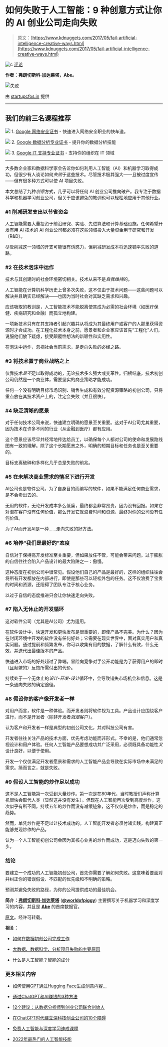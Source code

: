 # 如何失败于人工智能：9 种创意方式让你的 AI 创业公司走向失败

> 原文：[https://www.kdnuggets.com/2017/05/fail-artificial-intelligence-creative-ways.html](https://www.kdnuggets.com/2017/05/fail-artificial-intelligence-creative-ways.html)

![c](../Images/3d9c022da2d331bb56691a9617b91b90.png) [评论](#comments)

**作者：弗朗切斯科·加达莱塔，Abe。**

![失败](../Images/cea7ce0eb8189ce5a2e26266c8a76582.png)

由 [startupcfos.in](http://startupcfos.in) 提供

* * *

## 我们的前三名课程推荐

![](../Images/0244c01ba9267c002ef39d4907e0b8fb.png) 1\. [Google 网络安全证书](https://www.kdnuggets.com/google-cybersecurity) - 快速进入网络安全职业的快车道。

![](../Images/e225c49c3c91745821c8c0368bf04711.png) 2\. [Google 数据分析专业证书](https://www.kdnuggets.com/google-data-analytics) - 提升你的数据分析技能

![](../Images/0244c01ba9267c002ef39d4907e0b8fb.png) 3\. [Google IT 支持专业证书](https://www.kdnuggets.com/google-itsupport) - 支持你的组织在 IT 领域

* * *

大多数企业家和数据科学家会告诉你如何利用人工智能（AI）和机器学习取得成功，但很少有人谈论如何*失败*于这些技术。尽管技术极其强大——且被过度宣传——但有很多种方式可以使 AI 项目失败。

本文总结了九种*创意*方式，几乎可以将任何 AI 创业公司推向破产。我专注于数据科学和机器学习创业公司，但关于应该避免的教训也可以轻松地应用于其他行业。

### #1 削减研发支出以节省资金

人工智能需要大量投资于前沿研究、实验、先进算法和计算基础设施。任何希望开发有用 AI 技术的 AI 创业公司都必须在这些领域投入大量资金用于研究和开发（R&D）。

尽管削减这一领域的开支可能很有诱惑力，但削减研发成本将迅速铺平失败的道路。

### #2 在技术泡沫中运作

技术与其创建时的社会环境密切相关。技术从来不是*自我维持*的。

人工智能在计算机科学历史上曾多次失败，这不仅由于技术问题——这些问题可以解决并且确实已经解决——也因为当时社会对其缺乏需求和兴趣。

应该吸取的教训是，人工智能技术不能脱离使其成为必需的社会环境（如医疗保健、疾病研究和金融）而孤立地构建。

一项新技术只有在其支持者引起兴趣并从将成为其最终用户或客户的人那里获得资源时才会成功。在工程化技术本身之前，愿景者和企业家应该首先“工程化”人们，说服他们放下疑虑，接受颠覆性想法的新颖性和实用性。

在泡沫中运作，忽视社会当前需求，是走向失败的必经之路。

### #3 将技术置于商业战略之上

仅靠技术*是不*足以取得成功的，无论技术多么强大或变革性。归根结底，技术初创公司仍然是一个商业体，需要坚实的商业策略才能成功。

任何一个没有明确目标市场识别、销售生成和有效分配资源策略的初创公司，只将重点放在其技术资产上的，注定会失败（并且很快）。

### #4 缺乏清晰的愿景

对于任何技术公司来说，快速建立明确的愿景至关重要。这对于AI公司尤其重要，因为技术在许多不同的行业（从金融到医疗）都有应用。

这个愿景应该尽早并经常地传达给员工，以确保每个人都对公司的使命和发展路线图有一致的理解。除了这个长期愿景之外，明确的短期目标和任务也是至关重要的。

目标支离破碎和多样化几乎总是失败的前兆。

### #5 在未解决商业需求的情况下进行开发

AI公司也是软件公司。为了自身目的而编写的软件，如果不能满足任何商业需求，是不会卖出去的。

无用的软件，无论开发成本多么低廉，最终都会非常昂贵，因为没有回报。如果它对潜在客户没有任何价值，那么开发它就浪费时间和资源，最终对你的公司没有任何价值。

为了AI而开发AI是一种……走向失败的好方法。

### #6 培养“我们是最好的”态度

自信对于保持高开发标准至关重要，但如果放任不管，可能会带来问题。过于膨胀的自信往往会陷入产品设计的最大陷阱之一：傲慢。

这种态度在初创公司中很常见。假设他们自己的产品是最好的，这样的组织往往会将所有开发都放在内部进行，即使是那些可以轻松外包的任务。这不仅浪费了宝贵的时间和资源，还阻碍了团队专注于核心业务。

以过于自信的态度推进只会让你快速走向失败。

### #7 陷入无休止的开发循环

这对软件公司（尤其是AI公司）尤为适用。

在软件设计中，快速开发和更快发布是很重要的，即使产品不完美。为什么？因为在封闭环境中开发的软件没有任何好处；它需要在现实世界中，面对真实用户和真实问题。通过提前和频繁发布，你可以收集有用的数据，了解什么有效，什么无效，并迭代出最佳版本的产品。

快速进入市场的好处超过了弊端。冒险向竞争对手公开功能是为了获得用户的即时（且频繁的）反馈所需付出的代价。

持续处于一个无休止的*设计-开发-设计*循环中，会导致错失市场机会和信息。这是一条通向失败的确定途径。

### #8 假设你的客户像开发者一样

对用户而言，软件是一种体验。而开发者则将软件视为工具。产品设计应围绕客户进行，而不是开发者（除非开发者*就是*客户）。

认为客户和开发者一样是典型的初创公司文化，并对科技公司有害。

开发者往往关注产品的技术方面，优先考虑功能而非形式。不幸的是，他们通常忽视设计和用户体验。任何人工智能产品要想成功并广泛采用，必须既具备功能性*又*设计良好，以便于使用。

开发一个仅仅满足开发者愿景和需求的人工智能产品会导致在实际市场中未满足的需求。简而言之，就是失败。

### #9 假设人工智能的炒作足以成功

这不是人工智能第一次受到大量炒作。第一次是在80年代，当时教授们声称计算机很快会取代人类（显然这并没有发生）。但现在人工智能再次受到高度炒作，这次似乎有所不同。持续五年的炒作而没有减缓迹象，这不仅仅是炒作，而是稳定的趋势。

然而，单凭炒作是不足以让技术成功的。人工智能开发者必须付诸实践，构建真正能够兑现炒作的产品。

认为一个人工智能初创公司会因为其核心业务的炒作而成功，这是迈向失败的第一步。

### 结论

要建立一个成功的人工智能初创公司，首先你需要了解如何失败。这意味着要面对并纠正你的错误假设、不匹配的优先级和不明确的策略。

预测并避免失败的路径，为你的公司提供成功的最佳机会。

**简介：[弗朗切斯科·加达莱塔](https://medium.com/@frag)** ([**@worldofpiggy**](https://twitter.com/worldofpiggy)) 主要撰写关于机器学习和深度学习的内容，并且是 [**Abe**](https://www.abe.ai/) 的首席数据官。

[原文](https://medium.com/money-talks-the-official-abe-blog/how-to-fail-with-artificial-intelligence-b3c4b1966bb3)。经许可转载。

**相关：**

+   [如何在数据初创公司完成工作](/2016/10/datafiniti-get-stuff-done-data-startup.html)

+   [大数据、数据科学、分析项目失败的主要原因](/2016/12/top-reasons-big-data-science-analytics-fail.html)

+   [什么是人工智能？智能的成分](/2017/04/grakn-artificial-intelligence-ingredients-intelligence.html)

### 更多相关内容

+   [如何使用GPT通过Hugging Face生成创意内容…](https://www.kdnuggets.com/how-to-use-gpt-for-generating-creative-content-with-hugging-face-transformers)

+   [通过ChatGPT和AI赚钱的3种方法](https://www.kdnuggets.com/3-ways-to-make-money-with-chatgpt-and-ai)

+   [12个建议：从数据分析师到创业公司联合创始人](https://www.kdnuggets.com/2021/12/12-tips-data-analyst-to-co-founder.html)

+   [在ChatGPT时代建立深科技创业公司的10个障碍](https://www.kdnuggets.com/2023/04/10-hurdles-building-deep-tech-startup-age-chatgpt.html)

+   [免费人工智能与深度学习速成课程](https://www.kdnuggets.com/2022/07/free-artificial-intelligence-deep-learning-crash-course.html)

+   [2022年最热门的人工智能技能](https://www.kdnuggets.com/2022/08/indemand-artificial-intelligence-skills-learn-2022.html)
